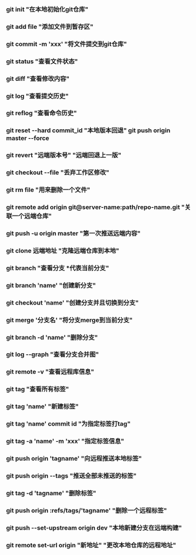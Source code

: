 <!--
 * @Description: 
 * @Author: wangdelei
 * @Date: 2021-07-07 10:03:25
 * @LastEditors: wangdelei
 * @LastEditTime: 2021-07-07 11:21:57
-->
### git init "在本地初始化git仓库"
### git add file "添加文件到暂存区"
### git commit -m 'xxx' "将文件提交到git仓库"
### git status "查看文件状态"
### git diff  "查看修改内容"
### git log "查看提交历史"
### git reflog "查看命令历史"
### git reset --hard commit_id "本地版本回退" git push origin master --force
### git revert "远端版本号" "远端回退上一版"
### git checkout --file  "丢弃工作区修改"
### git rm file "用来删除一个文件"
### git remote add origin git@server-name:path/repo-name.git "关联一个远端仓库"
### git push -u origin master "第一次推送远端内容"
### git clone 远端地址 "克隆远端仓库到本地"
### git branch "查看分支 *代表当前分支"
### git branch 'name' "创建新分支"
### git checkout 'name' "创建分支并且切换到分支"
### git merge '分支名' "将分支merge到当前分支"
### git branch -d 'name' "删除分支"
### git log --graph "查看分支合并图"
### git remote -v "查看远程库信息"
### git tag "查看所有标签"
### git tag 'name' "新建标签"
### git tag 'name' commit id "为指定标签打tag"
### git tag -a 'name' -m 'xxx' "指定标签信息"
### git push origin 'tagname' "向远程推送本地标签"
### git push origin --tags "推送全部未推送的标签"
### git tag -d 'tagname' "删除标签"
### git push origin :refs/tags/'tagname' "删除一个远程标签"
### git push --set-upstream origin dev "本地新建分支在远端构建"
### git remote set-url origin "新地址" "更改本地仓库的远程地址"